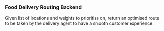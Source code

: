 ### Food Delivery Routing Backend

Given list of locations and weights to prioritise on, return an optimised route to be taken by the delivery agent to have a smooth customer experience.